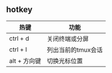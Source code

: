 ## hotkey

| 热键 | 功能 |
|---|---|
| ctrl + d | 关闭终端或分屏 |
| ctrl + l | 列出当前的tmux会话 |
| alt + 方向键 | 切换光标位置 |
